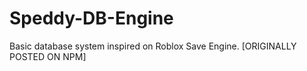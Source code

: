 # Speddy-DB-Engine
Basic database system inspired on Roblox Save Engine. [ORIGINALLY POSTED ON NPM]
